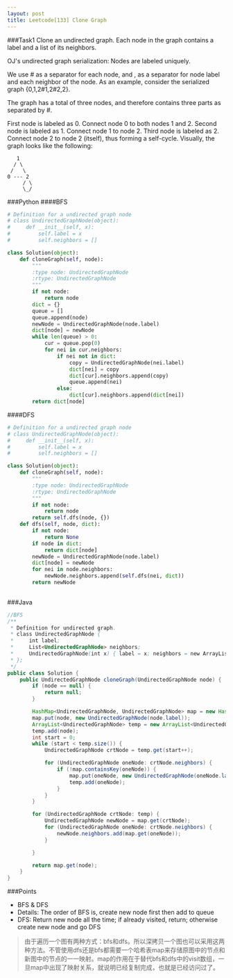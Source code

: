 ```yaml
---
layout: post
title: Leetcode[133] Clone Graph
---
```

###Task1
Clone an undirected graph. Each node in the graph contains a label and a list of its neighbors.


OJ's undirected graph serialization:
Nodes are labeled uniquely.

We use # as a separator for each node, and , as a separator for node label and each neighbor of the node.
As an example, consider the serialized graph {0,1,2#1,2#2,2}.

The graph has a total of three nodes, and therefore contains three parts as separated by #.

First node is labeled as 0. Connect node 0 to both nodes 1 and 2.
Second node is labeled as 1. Connect node 1 to node 2.
Third node is labeled as 2. Connect node 2 to node 2 (itself), thus forming a self-cycle.
Visually, the graph looks like the following:

       1
      / \
     /   \
    0 --- 2
         / \
         \_/
###Python
####BFS
```python
# Definition for a undirected graph node
# class UndirectedGraphNode(object):
#     def __init__(self, x):
#         self.label = x
#         self.neighbors = []

class Solution(object):
    def cloneGraph(self, node):
        """
        :type node: UndirectedGraphNode
        :rtype: UndirectedGraphNode
        """
        if not node:
            return node
        dict = {}
        queue = []
        queue.append(node)
        newNode = UndirectedGraphNode(node.label)
        dict[node] = newNode
        while len(queue) > 0:
            cur = queue.pop(0)
            for nei in cur.neighbors:
                if nei not in dict:
                    copy = UndirectedGraphNode(nei.label)
                    dict[nei] = copy
                    dict[cur].neighbors.append(copy)
                    queue.append(nei)
                else:
                    dict[cur].neighbors.append(dict[nei])
        return dict[node]
```
####DFS
```python
# Definition for a undirected graph node
# class UndirectedGraphNode(object):
#     def __init__(self, x):
#         self.label = x
#         self.neighbors = []

class Solution(object):
    def cloneGraph(self, node):
        """
        :type node: UndirectedGraphNode
        :rtype: UndirectedGraphNode
        """
        if not node:
            return node
        return self.dfs(node, {})
    def dfs(self, node, dict):
        if not node:
            return None
        if node in dict:
            return dict[node]
        newNode = UndirectedGraphNode(node.label)
        dict[node] = newNode
        for nei in node.neighbors:
            newNode.neighbors.append(self.dfs(nei, dict))
        return newNode
                
```
###Java

```java
//BFS
/**
 * Definition for undirected graph.
 * class UndirectedGraphNode {
 *     int label;
 *     List<UndirectedGraphNode> neighbors;
 *     UndirectedGraphNode(int x) { label = x; neighbors = new ArrayList<UndirectedGraphNode>(); }
 * };
 */
public class Solution {
    public UndirectedGraphNode cloneGraph(UndirectedGraphNode node) {
        if (node == null) {
        	return null;
        }

        HashMap<UndirectedGraphNode, UndirectedGraphNode> map = new HashMap<UndirectedGraphNode, UndirectedGraphNode>();
        map.put(node, new UndirectedGraphNode(node.label));
        ArrayList<UndirectedGraphNode> temp = new ArrayList<UndirectedGraphNode>();
        temp.add(node);
        int start = 0;
        while (start < temp.size()) {
        	UndirectedGraphNode crtNode = temp.get(start++);

        	for (UndirectedGraphNode oneNode: crtNode.neighbors) {
		        if (!map.containsKey(oneNode)) {
		        	map.put(oneNode, new UndirectedGraphNode(oneNode.label));
		        	temp.add(oneNode);
		        }
        	}
        }

        for (UndirectedGraphNode crtNode: temp) {
        	UndirectedGraphNode newNode = map.get(crtNode);
        	for (UndirectedGraphNode oneNode: crtNode.neighbors) {
        		newNode.neighbors.add(map.get(oneNode));
        	}

        }

        return map.get(node);
    }
}

```

###Points

* BFS & DFS
* Details: The order of BFS is, create new node first then add to queue
* DFS: Return new node all the time; if already visited, return; otherwise create new node and go DFS

> 由于遍历一个图有两种方式：bfs和dfs。所以深拷贝一个图也可以采用这两种方法。不管使用dfs还是bfs都需要一个哈希表map来存储原图中的节点和新图中的节点的一一映射。map的作用在于替代bfs和dfs中的visit数组，一旦map中出现了映射关系，就说明已经复制完成，也就是已经访问过了。